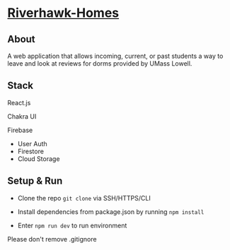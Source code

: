 # [Riverhawk-Homes](https://riverhawk-homes.web.app/)


## About
A web application that allows incoming, current, or past students a way to leave and look at reviews for dorms provided by UMass Lowell.
## Stack
React.js

Chakra UI

Firebase
- User Auth
- Firestore
- Cloud Storage
## Setup & Run

- Clone the repo `git clone` via SSH/HTTPS/CLI
- Install dependencies from package.json by running `npm install`

- Enter `npm run dev` to run environment

Please don't remove .gitignore
